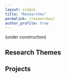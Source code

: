 ```yaml
---
layout: single
title: "Researches"
permalink: /researches/
author_profile: true
---
```


(under construction)
## Research Themes


## Projects
